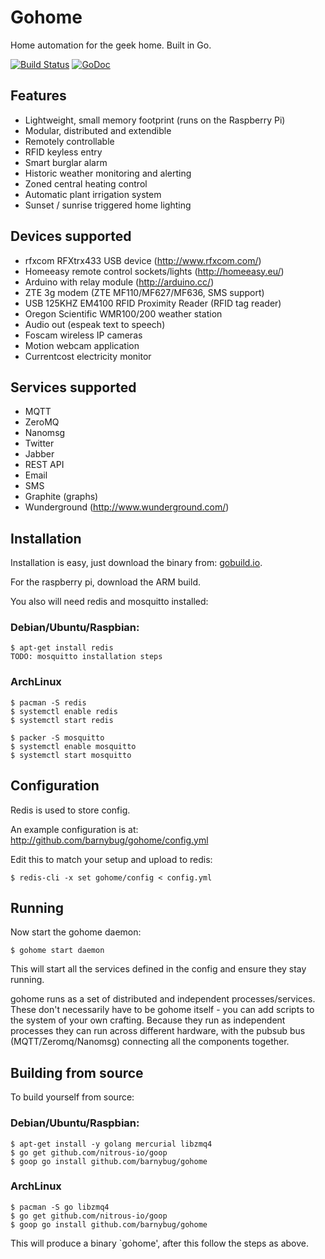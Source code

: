 # Gohome

Home automation for the geek home. Built in Go.

[![Build Status](https://secure.travis-ci.org/barnybug/gohome.png)](http://travis-ci.org/barnybug/gohome)
[![GoDoc](https://godoc.org/github.com/barnybug/gohome?status.svg)](http://godoc.org/github.com/barnybug/gohome)

## Features

- Lightweight, small memory footprint (runs on the Raspberry Pi)
- Modular, distributed and extendible
- Remotely controllable
- RFID keyless entry
- Smart burglar alarm
- Historic weather monitoring and alerting
- Zoned central heating control
- Automatic plant irrigation system
- Sunset / sunrise triggered home lighting

## Devices supported

- rfxcom RFXtrx433 USB device (http://www.rfxcom.com/)
- Homeeasy remote control sockets/lights (http://homeeasy.eu/)
- Arduino with relay module (http://arduino.cc/)
- ZTE 3g modem (ZTE MF110/MF627/MF636, SMS support)
- USB 125KHZ EM4100 RFID Proximity Reader (RFID tag reader)
- Oregon Scientific WMR100/200 weather station
- Audio out (espeak text to speech)
- Foscam wireless IP cameras
- Motion webcam application
- Currentcost electricity monitor

## Services supported

- MQTT
- ZeroMQ
- Nanomsg
- Twitter
- Jabber
- REST API
- Email
- SMS
- Graphite (graphs)
- Wunderground (http://www.wunderground.com/)

## Installation

Installation is easy, just download the binary from:
[gobuild.io](http://gobuild.io/download/github.com/barnybug/gohome).

For the raspberry pi, download the ARM build.

You also will need redis and mosquitto installed:

### Debian/Ubuntu/Raspbian:

    $ apt-get install redis
    TODO: mosquitto installation steps

### ArchLinux

    $ pacman -S redis
    $ systemctl enable redis
    $ systemctl start redis

    $ packer -S mosquitto
    $ systemctl enable mosquitto
    $ systemctl start mosquitto

## Configuration

Redis is used to store config.

An example configuration is at:
http://github.com/barnybug/gohome/config.yml

Edit this to match your setup and upload to redis:

    $ redis-cli -x set gohome/config < config.yml

## Running

Now start the gohome daemon:

    $ gohome start daemon

This will start all the services defined in the config and ensure they stay
running.

gohome runs as a set of distributed and independent processes/services. These
don't necessarily have to be gohome itself - you can add scripts to the system
of your own crafting. Because they run as independent processes they can run
across different hardware, with the pubsub bus (MQTT/Zeromq/Nanomsg) connecting
all the components together.

## Building from source

To build yourself from source:

### Debian/Ubuntu/Raspbian:

    $ apt-get install -y golang mercurial libzmq4
    $ go get github.com/nitrous-io/goop
    $ goop go install github.com/barnybug/gohome

### ArchLinux

    $ pacman -S go libzmq4
    $ go get github.com/nitrous-io/goop
    $ goop go install github.com/barnybug/gohome

This will produce a binary `gohome', after this follow the steps as above.

